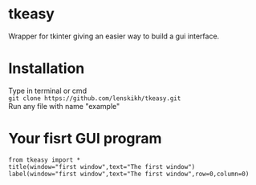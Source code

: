 # tkeasy
Wrapper for tkinter giving an easier way to build a gui interface.

<h1>Installation</h1>
Type in terminal or cmd</br>
<code>git clone https://github.com/lenskikh/tkeasy.git</code></br>
Run any file with name "example"

<h1>Your fisrt GUI program</h1>
<code>from tkeasy import *</code></br>
<code>title(window="first window",text="The first window")</code></br>
<code>label(window="first window",text="The first window",row=0,column=0)</code></br>